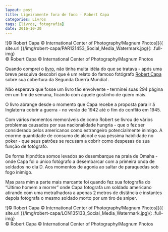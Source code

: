 ```yaml
---
layout: post
title: Ligeiramente fora de foco - Robert Capa
categories: Livros
tags: [livros, fotografia]
date: 2016-10-30
---
```


![© Robert Capa © International Center of Photography/Magnum Photos]({{ site.url }}/img/robert-capa/PAR121453_Social_Media_Watermark.jpg){: .full-img}<br>© Robert Capa © International Center of Photography/Magnum Photos

Quando comprei o [livro](http://amzn.to/2fl4m5E), não tinha muita idéia do que se tratava - após uma breve pesquiva descobri que é um relato do famoso fotógrafo [Robert Capa](https://pro.magnumphotos.com/C.aspx?VP3=CMS3&VF=MAGO31_9_VForm&ERID=24KL535353) sobre sua cobertura da Segunda Guerra Mundial .


Não esperava que fosse um livro tão envolvente - terminei suas 294 página em um fim de semana, ficando com aquele gostinho de quero mais.


O livro abrange desde o momento que Capa recebe a proposta para ir á Inglaterra cobrir a guerra - no verão de 1942 até o fim do conflito em 1945.


Com vários momentos memoráveis de como Robert se livrou de vários problemas causados por sua nacionalidade hungria - que o fez ser considerado pelos americanos como estrangeiro potencialmente inimigo. A enorme quantidade de consumo de álcool e sua péssima habilidade no poker - que seus patrões se recusam a cobrir como despesas de sua função de fotógrafo.


De forma hipnótica somos levados ao desembarque na praia de Omaha - onde Capa foi o único fotógrafo a desembarcar com a primeira onda de soldados no dia D.
Aos momentos de agonia ao saltar de paraquedas sob fogo inimigo.


Mas para mim a parte mais marcante foi quando fez sua fotografia do “Último homem a morrer” onde Capa fotografa um soldado americano atirando com uma metralhadora a apenas 2 metros de distância e instantes depois fotografa o mesmo soldado morto por um tiro de sniper.

![© Robert Capa © International Center of Photography/Magnum Photos]({{ site.url }}/img/robert-capa/LON135133_Social_Media_Watermark.jpg){: .full-img}<br>© Robert Capa © International Center of Photography/Magnum Photos



